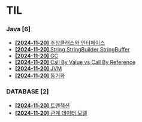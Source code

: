 # TIL
 
### Java [6]
- [**[2024-11-20]**  추상클래스와 인터페이스](https://github.com/A-lass/TIL/blob/main/Java/추상클래스와_인터페이스.md)
- [**[2024-11-20]**  String StringBuilder StringBuffer](https://github.com/A-lass/TIL/blob/main/Java/String_StringBuilder_StringBuffer.md)
- [**[2024-11-20]**  GC](https://github.com/A-lass/TIL/blob/main/Java/GC.md)
- [**[2024-11-20]**  Call By Value vs Call By Reference](https://github.com/A-lass/TIL/blob/main/Java/Call_By_Value_vs_Call_By_Reference.md)
- [**[2024-11-20]**  JVM](https://github.com/A-lass/TIL/blob/main/Java/JVM.md)
- [**[2024-11-20]**  동기화](https://github.com/A-lass/TIL/blob/main/Java/동기화.md)
### DATABASE [2]
- [**[2024-11-20]**  트랜잭션](https://github.com/A-lass/TIL/blob/main/DATABASE/트랜잭션.md)
- [**[2024-11-20]**  관계 데이터 모델](https://github.com/A-lass/TIL/blob/main/DATABASE/관계_데이터_모델.md)
